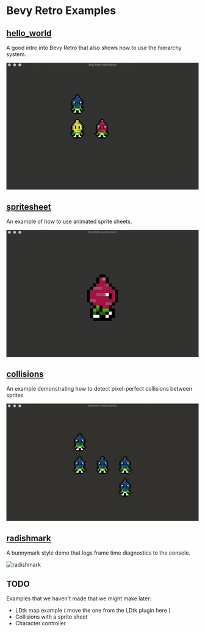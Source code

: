 # Bevy Retro Examples

## [hello_world]

A good intro into Bevy Retro that also shows how to use the hierarchy system.

![hello_world](./screenshots/hello_world.gif)

[hello_world]: ./hello_world.rs

## [spritesheet]

An example of how to use animated sprite sheets.

![spritesheet](./screenshots/spritesheet.gif)

[spritesheet]: ./spritesheet.rs

## [collisions]

An example demonstrating how to detect pixel-perfect collisions between sprites

![collisions](./screenshots/collisions.gif)

[collisions]: ./collisions.rs

## [radishmark]

A bunnymark style demo that logs frame time diagnostics to the console.

![radishmark](./screenshots/radishmark.gif)

[radishmark]: ./radishmark.rs

## TODO

Examples that we haven't made that we might make later:

- LDtk map example ( move the one from the LDtk plugin here )
- Collisions with a sprite sheet
- Character controller

